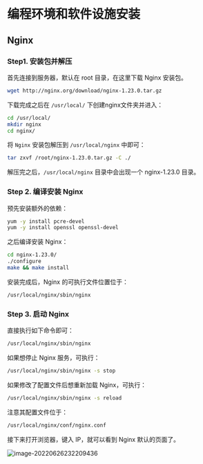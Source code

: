 # 编程环境和软件设施安装

## Nginx

### Step1. 安装包并解压

首先连接到服务器，默认在 root 目录，在这里下载 Nginx 安装包。

```bash
wget http://nginx.org/download/nginx-1.23.0.tar.gz
```

下载完成之后在 `/usr/local/` 下创建nginx文件夹并进入：

```bash
cd /usr/local/
mkdir nginx
cd nginx/
```

将 `Nginx` 安装包解压到 `/usr/local/nginx` 中即可：

```bash
tar zxvf /root/nginx-1.23.0.tar.gz -C ./
```

解压完之后，`/usr/local/nginx` 目录中会出现一个 nginx-1.23.0 目录。

### Step 2. 编译安装 Nginx

预先安装额外的依赖：

```bash
yum -y install pcre-devel
yum -y install openssl openssl-devel
```

之后编译安装 Nginx：

```bash
cd nginx-1.23.0/
./configure
make && make install
```

安装完成后，Nginx 的可执行文件位置位于：

```bash
/usr/local/nginx/sbin/nginx
```

### Step 3. 启动 Nginx

直接执行如下命令即可：

```bash
/usr/local/nginx/sbin/nginx
```

如果想停⽌ Nginx 服务，可执⾏：

```bash
/usr/local/nginx/sbin/nginx -s stop
```

如果修改了配置⽂件后想重新加载 Nginx，可执⾏：

```bash
/usr/local/nginx/sbin/nginx -s reload
```

注意其配置⽂件位于：

```bash
/usr/local/nginx/conf/nginx.conf
```

接下来打开浏览器，键入 IP，就可以看到 Nginx 默认的页面了。

![image-20220626232209436](https://notes-1312649150.cos.ap-shanghai.myqcloud.com/images/image-20220626232209436.png)
